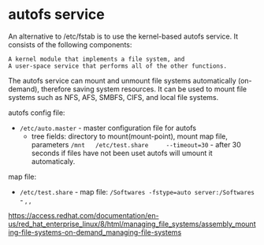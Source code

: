 # autofs service

 An alternative to /etc/fstab is to use the kernel-based autofs service. It consists of the following components:

    A kernel module that implements a file system, and
    A user-space service that performs all of the other functions. 

The autofs service can mount and unmount file systems automatically (on-demand), therefore saving system resources. It can be used to mount file systems such as NFS, AFS, SMBFS, CIFS, and local file systems. 

autofs config file:

* `/etc/auto.master` - master configuration file for autofs
	* tree fields: directory to mount(mount-point), mount map file, parameters 
	`/mnt 	/etc/test.share 	--timeout=30`  - after 30 seconds if files have not been uset autofs will umount it automaticaly.

map file:

* `/etc/test.share` - map file:
	`/Softwares -fstype=auto server:/Softwares` - <mount end point>, <file system type>, <SOURCE>



https://access.redhat.com/documentation/en-us/red_hat_enterprise_linux/8/html/managing_file_systems/assembly_mounting-file-systems-on-demand_managing-file-systems